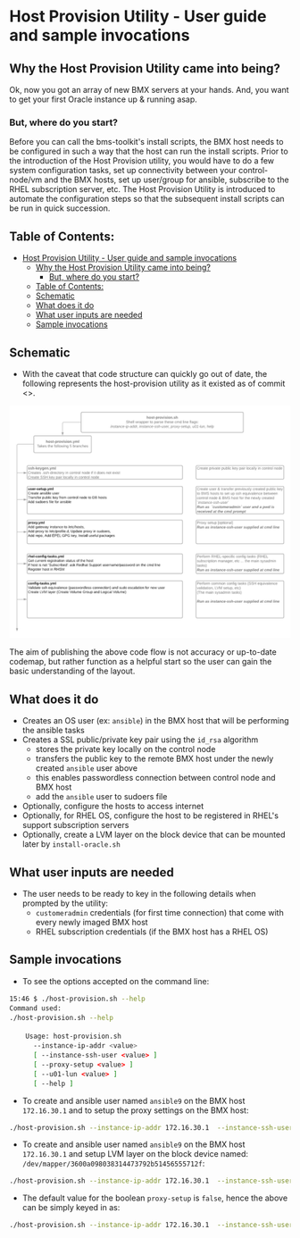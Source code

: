 # Host Provision Utility - User guide and sample invocations

## Why the Host Provision Utility came into being?
Ok, now you got an array of new BMX servers at your hands.
And, you want to get your first Oracle instance up & running asap.

### But, where do you start?
Before you can call the bms-toolkit's install scripts, the BMX host needs to be
configured in such a way that the host can run the install scripts.
Prior to the introduction of the Host Provision utility, you would have to do a
few system configuration tasks, set up connectivity between your control-node/vm
and the BMX hosts, set up user/group for ansible, subscribe to the RHEL
subscription server, etc.
The Host Provision Utility is introduced to automate the configuration steps so
that the subsequent install scripts can be run in quick succession.

## Table of Contents:
<!-- TOC depthFrom:1 depthTo:6 withLinks:1 updateOnSave:1 orderedList:0 -->

- [Host Provision Utility - User guide and sample invocations](#host-provision-utility-user-guide-and-sample-invocations)
	- [Why the Host Provision Utility came into being?](#why-the-host-provision-utility-came-into-being)
		- [But, where do you start?](#but-where-do-you-start)
	- [Table of Contents:](#table-of-contents)
	- [Schematic](#schematic)
	- [What does it do](#what-does-it-do)
	- [What user inputs are needed](#what-user-inputs-are-needed)
	- [Sample invocations](#sample-invocations)

<!-- /TOC -->

## Schematic
* With the caveat that code structure can quickly go out of date, the following
represents the host-provision utility as it existed as of commit <>.

![Shows codeflow from host-utility.sh command line to the host-provision.yml entry point and on to the leaf scripts.](host-provision-logical-fork-points.png)

The aim of publishing the above code flow is not accuracy or up-to-date codemap,
but rather function as a helpful start so the user can gain the basic understanding of the layout.

## What does it do
* Creates an OS user (ex: `ansible`) in the BMX host that will be performing the ansible tasks
* Creates a SSL public/private key pair using the `id_rsa` algorithm
  * stores the private key locally on the control node
  * transfers the public key to the remote BMX host under the newly created `ansible` user above
  * this enables passwordless connection between control node and BMX host
  * add the `ansible` user to sudoers file
* Optionally, configure the hosts to access internet
* Optionally, for RHEL OS, configure the host to be registered in RHEL's support subscription servers
* Optionally, create a LVM layer on the block device that can be mounted later by `install-oracle.sh`

## What user inputs are needed
* The user needs to be ready to key in the following details when prompted by the utility:
  * `customeradmin` credentials (for first time connection) that come with every newly imaged BMX host
  * RHEL subscription credentials (if the BMX host has a RHEL OS)

## Sample invocations
* To see the options accepted on the command line:
```bash
15:46 $ ./host-provision.sh --help
Command used:
./host-provision.sh --help

	Usage: host-provision.sh
	  --instance-ip-addr <value>
	  [ --instance-ssh-user <value> ]
	  [ --proxy-setup <value> ]
	  [ --u01-lun <value> ]
	  [ --help ]
```

* To create and ansible user named `ansible9` on the BMX host `172.16.30.1` and to setup the proxy settings on the BMX host:
```bash
./host-provision.sh --instance-ip-addr 172.16.30.1  --instance-ssh-user ansible9 --proxy-setup true
```

* To create and ansible user named `ansible9` on the BMX host `172.16.30.1` and setup LVM layer on the block device named: `/dev/mapper/3600a098038314473792b51456555712f`:
```bash
./host-provision.sh --instance-ip-addr 172.16.30.1  --instance-ssh-user ansible9 --proxy-setup false --u01-lun /dev/mapper/3600a098038314344372b4f75392d3850
```
  * The default value for the boolean `proxy-setup` is `false`, hence the above can be simply keyed in as:
```bash
./host-provision.sh --instance-ip-addr 172.16.30.1  --instance-ssh-user ansible9 --proxy-setup false --u01-lun /dev/mapper/3600a098038314344372b4f75392d3850
```
